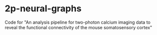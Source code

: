 # 2p-neural-graphs
Code for "An analysis pipeline for two-photon calcium imaging data to reveal the functional connectivity of the mouse somatosensory cortex"
